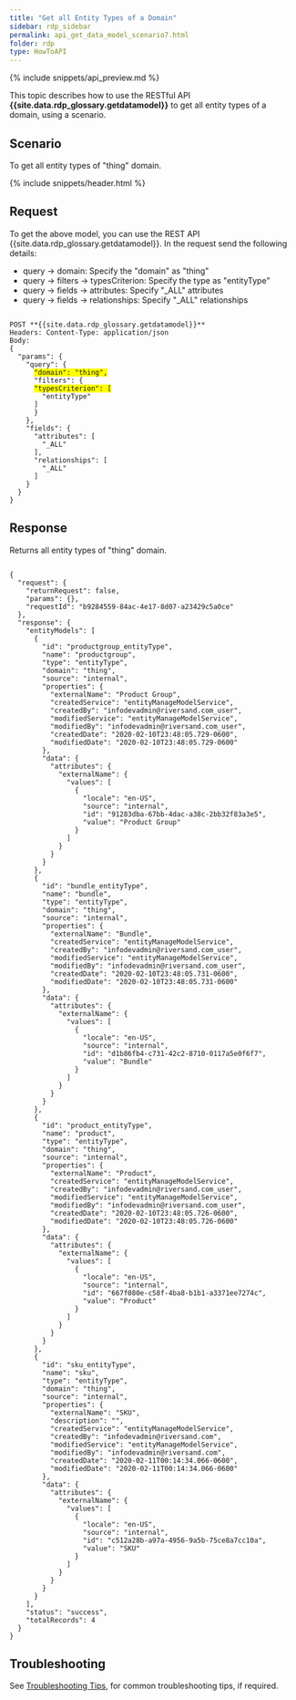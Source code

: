 ```yaml
---
title: "Get all Entity Types of a Domain"
sidebar: rdp_sidebar
permalink: api_get_data_model_scenario7.html
folder: rdp
type: HowToAPI
---
```


{% include snippets/api_preview.md %}

This topic describes how to use the RESTful API **{{site.data.rdp_glossary.getdatamodel}}** to get all entity types of a domain, using a scenario. 

## Scenario

To get all entity types of "thing" domain.

{% include snippets/header.html %}

## Request

To get the above model, you can use the REST API {{site.data.rdp_glossary.getdatamodel}}. In the request send the following details:

* query -> domain: Specify the "domain" as "thing"
* query -> filters -> typesCriterion: Specify the type as "entityType"
* query -> fields -> attributes: Specify "_ALL" attributes
* query -> fields -> relationships: Specify "_ALL" relationships

<pre><code>
POST **{{site.data.rdp_glossary.getdatamodel}}**
Headers: Content-Type: application/json
Body:
{
  "params": {
    "query": {
      <span style="background-color: #FFFF00">"domain": "thing",</span>
      "filters": {
      <span style="background-color: #FFFF00">"typesCriterion": [</span>
        "entityType"
      ]
      }
    },
    "fields": {
      "attributes": [
        "_ALL"
      ],
      "relationships": [
        "_ALL"
      ]
    }
  }
}
</code></pre>

## Response

Returns all entity types of "thing" domain. 

<pre><code>
{
  "request": {
    "returnRequest": false,
    "params": {},
    "requestId": "b9284559-84ac-4e17-8d07-a23429c5a0ce"
  },
  "response": {
    "entityModels": [
      {
        "id": "productgroup_entityType",
        "name": "productgroup",
        "type": "entityType",
        "domain": "thing",
        "source": "internal",
        "properties": {
          "externalName": "Product Group",
          "createdService": "entityManageModelService",
          "createdBy": "infodevadmin@riversand.com_user",
          "modifiedService": "entityManageModelService",
          "modifiedBy": "infodevadmin@riversand.com_user",
          "createdDate": "2020-02-10T23:48:05.729-0600",
          "modifiedDate": "2020-02-10T23:48:05.729-0600"
        },
        "data": {
          "attributes": {
            "externalName": {
              "values": [
                {
                  "locale": "en-US",
                  "source": "internal",
                  "id": "91283dba-67bb-4dac-a38c-2bb32f83a3e5",
                  "value": "Product Group"
                }
              ]
            }
          }
        }
      },
      {
        "id": "bundle_entityType",
        "name": "bundle",
        "type": "entityType",
        "domain": "thing",
        "source": "internal",
        "properties": {
          "externalName": "Bundle",
          "createdService": "entityManageModelService",
          "createdBy": "infodevadmin@riversand.com_user",
          "modifiedService": "entityManageModelService",
          "modifiedBy": "infodevadmin@riversand.com_user",
          "createdDate": "2020-02-10T23:48:05.731-0600",
          "modifiedDate": "2020-02-10T23:48:05.731-0600"
        },
        "data": {
          "attributes": {
            "externalName": {
              "values": [
                {
                  "locale": "en-US",
                  "source": "internal",
                  "id": "d1b86fb4-c731-42c2-8710-0117a5e0f6f7",
                  "value": "Bundle"
                }
              ]
            }
          }
        }
      },
      {
        "id": "product_entityType",
        "name": "product",
        "type": "entityType",
        "domain": "thing",
        "source": "internal",
        "properties": {
          "externalName": "Product",
          "createdService": "entityManageModelService",
          "createdBy": "infodevadmin@riversand.com_user",
          "modifiedService": "entityManageModelService",
          "modifiedBy": "infodevadmin@riversand.com_user",
          "createdDate": "2020-02-10T23:48:05.726-0600",
          "modifiedDate": "2020-02-10T23:48:05.726-0600"
        },
        "data": {
          "attributes": {
            "externalName": {
              "values": [
                {
                  "locale": "en-US",
                  "source": "internal",
                  "id": "667f080e-c58f-4ba8-b1b1-a3371ee7274c",
                  "value": "Product"
                }
              ]
            }
          }
        }
      },
      {
        "id": "sku_entityType",
        "name": "sku",
        "type": "entityType",
        "domain": "thing",
        "source": "internal",
        "properties": {
          "externalName": "SKU",
          "description": "",
          "createdService": "entityManageModelService",
          "createdBy": "infodevadmin@riversand.com",
          "modifiedService": "entityManageModelService",
          "modifiedBy": "infodevadmin@riversand.com",
          "createdDate": "2020-02-11T00:14:34.066-0600",
          "modifiedDate": "2020-02-11T00:14:34.066-0600"
        },
        "data": {
          "attributes": {
            "externalName": {
              "values": [
                {
                  "locale": "en-US",
                  "source": "internal",
                  "id": "c512a28b-a97a-4956-9a5b-75ce8a7cc10a",
                  "value": "SKU"
                }
              ]
            }
          }
        }
      }
    ],
    "status": "success",
    "totalRecords": 4
  }
}
</code></pre> 

## Troubleshooting

See [Troubleshooting Tips](api_troubleshooting_tips.html), for common troubleshooting tips, if required.
